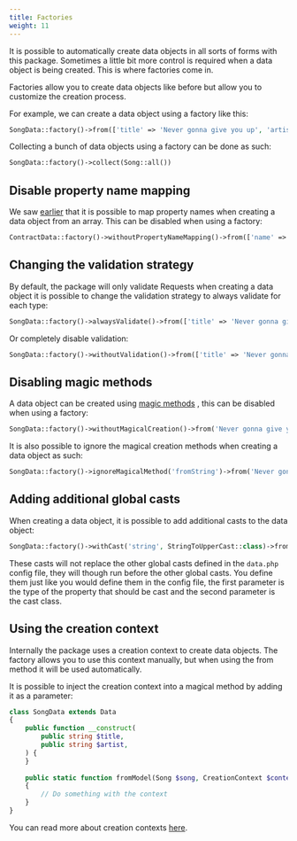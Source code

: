 ```yaml
---
title: Factories
weight: 11
---
```


It is possible to automatically create data objects in all sorts of forms with this package. Sometimes a little bit more
control is required when a data object is being created. This is where factories come in.

Factories allow you to create data objects like before but allow you to customize the creation process.

For example, we can create a data object using a factory like this:

```php
SongData::factory()->from(['title' => 'Never gonna give you up', 'artist' => 'Rick Astley']);
```

Collecting a bunch of data objects using a factory can be done as such:

```php
SongData::factory()->collect(Song::all())
```

## Disable property name mapping

We saw [earlier](/docs/laravel-data/v4/as-a-data-transfer-object/mapping-property-names) that it is possible to map
property names when creating a data object from an array. This can be disabled when using a factory:

```php
ContractData::factory()->withoutPropertyNameMapping()->from(['name' => 'Rick Astley', 'record_company' => 'RCA Records']); // record_company will not be mapped to recordCompany
```

## Changing the validation strategy

By default, the package will only validate Requests when creating a data object it is possible to change the validation
strategy to always validate for each type:

```php
SongData::factory()->alwaysValidate()->from(['title' => 'Never gonna give you up', 'artist' => 'Rick Astley']);
```

Or completely disable validation:

```php
SongData::factory()->withoutValidation()->from(['title' => 'Never gonna give you up', 'artist' => 'Rick Astley']);
```

## Disabling magic methods

A data object can be created
using [magic methods](/docs/laravel-data/v4/as-a-data-transfer-object/creating-a-data-object.md#magical-creation) , this can be disabled
when using a factory:

```php
SongData::factory()->withoutMagicalCreation()->from('Never gonna give you up'); // Won't work since the magical method creation is disabled
```

It is also possible to ignore the magical creation methods when creating a data object as such:

```php
SongData::factory()->ignoreMagicalMethod('fromString')->from('Never gonna give you up'); // Won't work since the magical method is ignored
```

## Adding additional global casts

When creating a data object, it is possible to add additional casts to the data object:

```php
SongData::factory()->withCast('string', StringToUpperCast::class)->from(['title' => 'Never gonna give you up', 'artist' => 'Rick Astley']);
```

These casts will not replace the other global casts defined in the `data.php` config file, they will though run before
the other global casts. You define them just like you would define them in the config file, the first parameter is the
type of the property that should be cast and the second parameter is the cast class.

## Using the creation context

Internally the package uses a creation context to create data objects. The factory allows you to use this context manually, but when using the from method it will be used automatically.

It is possible to inject the creation context into a magical method by adding it as a parameter:

```php
class SongData extends Data
{
    public function __construct(
        public string $title,
        public string $artist,
    ) {
    }
    
    public static function fromModel(Song $song, CreationContext $context): self
    {
        // Do something with the context
    }
}
```

You can read more about creation contexts [here](/docs/laravel-data/v4/advanced-usage/pipeline).
